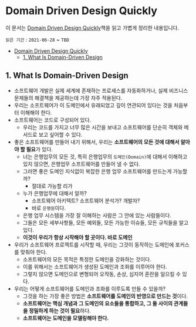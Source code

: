 # Domain Driven Design Quickly

이 문서는 [Domain Driven Design Quickly](https://www.infoq.com/minibooks/domain-driven-design-quickly/)책을 읽고 가볍게 정리한 내용입니다.

`읽은 기간` : `2021-06-28` ~ `TBD`

- [Domain Driven Design Quickly](#domain-driven-design-quickly)
  - [1. What Is Domain-Driven Design](#1-what-is-domain-driven-design)

## 1. What Is Domain-Driven Design

- 소프트웨어 개발은 실제 세계에 존재하는 프로세스를 자동화하거나, 실제 비즈니스 문제들의 해결책을 제공하는데 가장 자주 적용된다.
- 우리는 소프트웨어가 이 도메인에서 유래되었고 깊이 연관되어 있다는 것을 처음부터 이해해야 한다.
- 소프트웨어는 코드로 구성되어 있다.
  - 우리는 코드를 가지고 너무 많은 시간을 보내고 소프트웨어를 단순히 객체와 메서드로 보고 싶어할 수 있다.
- 좋은 소프트웨어를 만들어 내기 위해서, 우리는 **소프트웨어의 모든 것에 대해서 알아야 할 필요**가 있다.
  - 너는 은행업무의 모든 것, 특히 은행업무의 `도메인(Domain)`에 대해서 이해하고 있지 않으면, 은행업무 소프트웨어를 만들어 낼 수 없다.
  - 그러면 좋은 도메인 지식없이 복잡한 은행 업무 소프트웨어를 만드는게 가능할까?
    - 절대로 가능할 리가
  - 누가 은행업무에 대해서 알까?
    - 소프트웨어 아키텍트? 소프트웨어 분석가? 개발자?
    - 바로 `은행원`이다.
  - 은행 업무 시스템을 가장 잘 이해하는 사람은 그 안에 있는 사람들이다.
  - 그들은 모든 세부사항들, 모든 예외들, 모든 가능한 이슈들, 모든 규칙들을 알고 있다.
  - **이것이 우리가 항상 시작해야 할 곳이다. 바로 도메인**
- 우리가 소프트웨어 프로젝트를 시작할 때, 우리는 그것이 동작하는 도메인에 포커스를 맞춰야 한다.
  - 소프트웨어의 모든 목적은 특정한 도메인을 강화하는 것이다.
  - 이를 위해서는 소프트웨어가 생성된 도메인과 조화를 이루어야 한다.
  - 그렇지 않으면 도메인으로 변형되어 오작동, 손상, 심지어 혼란을 일으킬 수 있다.
- 우리는 어떻게 소프트웨어를 도메인과 조화를 이루도록 만들 수 있을까?
  - 그것을 하는 가장 좋은 방법은 **소프트웨어를 도메인의 반영으로 만드는 것**이다.
  - **소프트웨어는 핵심 개념과 그 도메인의 요소들을 통합하고, 그 둘 사이의 관계들을 정밀하게 하는 것이 필요**하다.
  - **소프트웨어는 도메인을 모델링해야 한다.**
